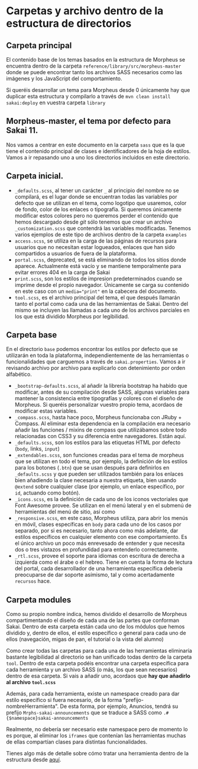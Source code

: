 # Carpetas y archivo dentro de la estructura de directorios

## Carpeta principal

El contenido base de los temas basados en la estructura de Morpheus se encuentra dentro de la carpeta `reference/library/src/morpheus-master` donde se puede encontrar tanto los archivos SASS necesarios como las imágenes y los JavaScript del comportamiento.

Si queréis desarrollar un tema para Morpheus desde 0 únicamente hay que duplicar esta estructura y compilarlo a través de `mvn clean install sakai:deploy` en vuestra carpeta `library`

## Morpheus-master, el tema por defecto para Sakai 11.

Nos vamos a centrar en este documento en la carpeta `sass` que es la que tiene el contenido principal de clases e identificadores de la hoja de estilos. Vamos a ir repasando uno a uno los directorios incluidos en este directorio.

## Carpeta inicial.

 - `_defaults.scss`, al tener un carácter `_` al principio del nombre no se compilará, es el lugar donde se encuentran todas las variables por defecto que se utilizan en el tema, como logotipo que usaremos, color de fondo, color de los enlaces o tipografía. Si queremos únicamente modificar estos colores pero no queremos perder el contenido que hemos descargado desde *git* sólo tenemos que crear un archivo `_customization.scss` que contendrá las variables modificadas. Tenemos varios ejemplos de este tipo de archivos dentro de la carpeta `examples`
 - `access.scss`, se utiliza en la carga de las páginas de recursos para usuarios que no necesitan estar logueados, enlaces que han sido compartidos a usuarios de fuera de la plataforma.
 - `portal.scss`, deprecated, se está eliminando de todos los sitios donde aparece. Actualmente está vacío y se mantiene temporalmente para evitar errores 404 en la carga de Sakai
 - `print.scss`, son los estilos de impresion predeterminados cuando se imprime desde el propio navegador. Únicamente se carga su contenido en este caso con un `media="print"` en la cabecera del documento.
 - `tool.scss`, es el archivo principal del tema, el que después llamarán tanto el portal como cada una de las herramientas de Sakai. Dentro del mismo se incluyen las llamadas a cada uno de los archivos parciales en los que está dividido Morpheus por legibilidad.
 
## Carpeta base

En el directorio `base` podemos encontrar los estilos por defecto que se utilizarán en toda la plataforma, independientemente de las herramientas o funcionalidades que carguemos a través de `sakai.properties`. Vamos a ir revisando archivo por archivo para explicarlo con detenimiento por orden alfabético.

- `_bootstrap-defaults.scss`, al añadir la librería bootstrap ha habido que modificar, antes de su compilación desde SASS, algunas variables para mantener la consistencia entre tipografías y colores con el diseño de Morpheus. Si queréis personalizar vuestro propio tema, acordaos de modificar estas variables.
- `_compass.scss`, hasta hace poco, Morpheus funcionaba con JRuby + Compass. Al eliminar esta dependencia en la compilación era necesario añadir las funciones / mixins de compass que utilizábamos sobre todo relacionadas con CSS3 y su diferencia entre navegadores. Están aquí.
- `_defaults.scss`, son los estilos para las etiquetas HTML por defecto (`body`, links, `input`)
- `_extendables.scss`, son funciones creadas para el tema de morpheus que se utilizan en todo el tema, por ejemplo, la definición de los estilos para los botones (`.btn`) que se usan después para definirlos en `_defaults.scss` y que pueden ser utilizados también para los enlaces bien añadiendo la clase necesaria a nuestra etiqueta, bien usando `@extend` sobre cualquier clase (por ejemplo, un enlace específico, por `id`, actuando como botón).
- `_icons.scss`, es la definición de cada uno de los iconos vectoriales que Font Awesome provee. Se utilizan en el menú lateral y en el submenú de herramientas del menú de sitio, así como 
- `_responsive.scss`, en este caso, Morpheus utiliza, para abrir los menús en móvil, clases específicas en `body` para cada uno de los casos por separado, por si es necesario, tanto ahora como más adelante, dar estilos específicos en cualquier elemento con ese comportamiento. Es el único archivo un poco más enrevesado de entender y que necesita dos o tres vistazos en profundidad para entenderlo correctamente.
- `_rtl.scss`, provee el soporte para idiomas con escritura de derecha a izquierda como el árabe o el hebreo. Tiene en cuenta la forma de lectura del portal, cada desarrollador de una herramienta específica debería preocuparse de dar soporte asímismo, tal y como acertadamente `recursos` hace.

## Carpeta modules

Como su propio nombre indica, hemos dividido el desarrollo de Morpheus compartimentando el diseño de cada una de las partes que conforman Sakai. Dentro de esta carpeta están cada uno de los módulos que hemos dividido y, dentro de ellos, el estilo específico o general para cada uno de ellos (navegación, migas de pan, el tutorial o la vista del alumno)

Como crear todas las carpetas para cada una de las herramientas eliminaría bastante legibilidad al directorio se han unificado todas dentro de la carpeta `tool`. Dentro de esta carpeta podéis encontrar una carpeta específica para cada herramienta y un archivo SASS (o más, los que sean necesarios) dentro de esa carpeta. Si vais a añadir uno, acordaos que **hay que añadirlo al archivo `tool.scss`** 

Además, para cada herramienta, existe un namespace creado para dar estilo específico si fuera necesario, de la forma "prefijo-nombreHerramienta". De esta forma, por ejemplo, Anuncios, tendrá su prefijo `Mrphs-sakai-announcements` que se traduce a SASS como `.#{$namespace}sakai-announcements`

Realmente, no debería ser necesario este namespace pero de momento lo es porque, al eliminar los `iframes` que contenían las herramientas muchas de ellas compartían clases para distintas funcionalidades.

Tienes algo más de detalle sobre cómo tratar una herramienta dentro de la estructura desde [aquí](customization-tool.md#what-should-i-do-with-a-tool).